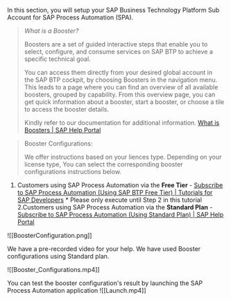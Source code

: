 In this section, you will setup your SAP Business Technology Platform Sub Account for SAP Process Automation (SPA).

>*What is a Booster?*
>
>Boosters are a set of guided interactive steps that enable you to select, configure, and consume services on SAP BTP to achieve a specific technical goal.
> 
>You can access them directly from your desired global account in the SAP BTP cockpit, by choosing Boosters in the navigation menu. This leads to a page where you can find an overview of all available boosters, grouped by capability. From this overview page, you can get quick information about a booster, start a booster, or choose a tile to access the booster details.
>
>Kindly refer to our documentation for additional information.
>[What is Boosters | SAP Help Portal](https://help.sap.com/docs/BTP/65de2977205c403bbc107264b8eccf4b/fb1b56148f834749a2bf51127421610b.html?locale=en-US)
>
> 


> Booster Configurations: 
> 
> We offer instructions based on your liences type. Depending on your license type, You can select the corresponding booster configurations instructions below. 
> 
1. Customers using SAP Process Automation via the **Free Tier** - [Subscribe to SAP Process Automation (Using SAP BTP Free Tier) | Tutorials for SAP Developers](https://developers.sap.com/tutorials/spa-subscribe-booster.html) 
		* Please only execute until Step 2 in this tutorial
2.Customers using SAP Process Automation via the **Standard Plan** - [Subscribe to SAP Process Automation (Using Standard Plan) | SAP Help Portal](https://help.sap.com/docs/PROCESS_AUTOMATION/a331c4ef0a9d48a89c779fd449c022e7/089a5d6f47b344e8b370460098980b9b.html?locale=en-US) 

![[BoosterConfiguration.png]]

We have a pre-recorded video for your help. We have used Booster configurations using Standard plan.

![[Booster_Configurations.mp4]]

You can test the booster configuration's result by launching the SAP Process Automation application
![[Launch.mp4]]